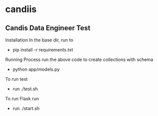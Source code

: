 # candiis

## Candis Data Engineer Test 

Installation
In the base dir, run to 
- pip install -r requirements.txt

Running Process
run the above code to create collections with schema 
- python app/models.py

To run test
- run ./test.sh


To run Flask run 
- run ./start.sh







